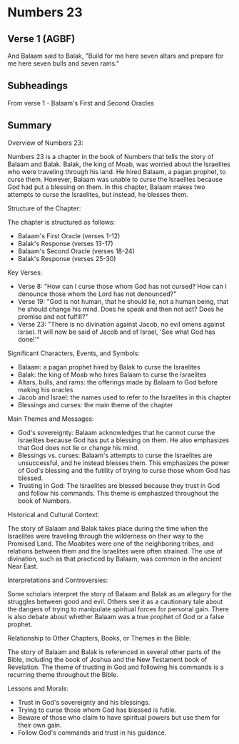 # Numbers 23

## Verse 1 (AGBF)

And Balaam said to Balak, "Build for me here seven altars and prepare for me here seven bulls and seven rams."

## Subheadings

From verse 1 - Balaam's First and Second Oracles

## Summary

Overview of Numbers 23:

Numbers 23 is a chapter in the book of Numbers that tells the story of Balaam and Balak. Balak, the king of Moab, was worried about the Israelites who were traveling through his land. He hired Balaam, a pagan prophet, to curse them. However, Balaam was unable to curse the Israelites because God had put a blessing on them. In this chapter, Balaam makes two attempts to curse the Israelites, but instead, he blesses them.

Structure of the Chapter:

The chapter is structured as follows:

- Balaam's First Oracle (verses 1-12)
- Balak's Response (verses 13-17)
- Balaam's Second Oracle (verses 18-24)
- Balak's Response (verses 25-30)

Key Verses:

- Verse 8: "How can I curse those whom God has not cursed? How can I denounce those whom the Lord has not denounced?"
- Verse 19: "God is not human, that he should lie, not a human being, that he should change his mind. Does he speak and then not act? Does he promise and not fulfill?"
- Verse 23: "There is no divination against Jacob, no evil omens against Israel. It will now be said of Jacob and of Israel, 'See what God has done!'"

Significant Characters, Events, and Symbols:

- Balaam: a pagan prophet hired by Balak to curse the Israelites
- Balak: the king of Moab who hires Balaam to curse the Israelites
- Altars, bulls, and rams: the offerings made by Balaam to God before making his oracles
- Jacob and Israel: the names used to refer to the Israelites in this chapter
- Blessings and curses: the main theme of the chapter

Main Themes and Messages:

- God's sovereignty: Balaam acknowledges that he cannot curse the Israelites because God has put a blessing on them. He also emphasizes that God does not lie or change his mind.
- Blessings vs. curses: Balaam's attempts to curse the Israelites are unsuccessful, and he instead blesses them. This emphasizes the power of God's blessing and the futility of trying to curse those whom God has blessed.
- Trusting in God: The Israelites are blessed because they trust in God and follow his commands. This theme is emphasized throughout the book of Numbers.

Historical and Cultural Context:

The story of Balaam and Balak takes place during the time when the Israelites were traveling through the wilderness on their way to the Promised Land. The Moabites were one of the neighboring tribes, and relations between them and the Israelites were often strained. The use of divination, such as that practiced by Balaam, was common in the ancient Near East.

Interpretations and Controversies:

Some scholars interpret the story of Balaam and Balak as an allegory for the struggles between good and evil. Others see it as a cautionary tale about the dangers of trying to manipulate spiritual forces for personal gain. There is also debate about whether Balaam was a true prophet of God or a false prophet.

Relationship to Other Chapters, Books, or Themes in the Bible:

The story of Balaam and Balak is referenced in several other parts of the Bible, including the book of Joshua and the New Testament book of Revelation. The theme of trusting in God and following his commands is a recurring theme throughout the Bible.

Lessons and Morals:

- Trust in God's sovereignty and his blessings.
- Trying to curse those whom God has blessed is futile.
- Beware of those who claim to have spiritual powers but use them for their own gain.
- Follow God's commands and trust in his guidance.